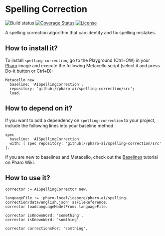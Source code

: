 # Spelling Correction

![Build status](https://github.com/pharo-ai/spelling-correction/workflows/CI/badge.svg)
[![Coverage Status](https://coveralls.io/repos/github/pharo-ai/spelling-correction/badge.svg?branch=master)](https://coveralls.io/github/pharo-ai/spelling-correction?branch=master)
[![License](https://img.shields.io/badge/license-MIT-blue.svg)](https://raw.githubusercontent.com/pharo-ai/spelling-correction/master/LICENSE)

A spelling correction algorithm that can identify and fix spelling mistakes.

## How to install it?

To install `spelling-correction`, go to the Playground (Ctrl+OW) in your [Pharo](https://pharo.org/) image and execute the following Metacello script (select it and press Do-it button or Ctrl+D):

```Smalltalk
Metacello new
  baseline: 'AISpellingCorrection';
  repository: 'github://pharo-ai/spelling-correction/src';
  load.
```

## How to depend on it?

If you want to add a dependency on `spelling-correction` to your project, include the following lines into your baseline method:

```Smalltalk
spec
  baseline: 'AISpellingCorrection'
  with: [ spec repository: 'github://pharo-ai/spelling-correction/src' ].
```

If you are new to baselines and Metacello, check out the [Baselines](https://github.com/pharo-open-documentation/pharo-wiki/blob/master/General/Baselines.md) tutorial on Pharo Wiki.

## How to use it?

```Smalltalk
corrector := AISpellingCorrector new.
```
```Smalltalk
languageFile := 'pharo-local/iceberg/pharo-ai/spelling-correction/data/english.json' asFileReference.
corrector loadLanguageModelFrom: languageFile.
```
```Smalltalk
corrector isKnownWord: 'something'.
corrector isKnownWord: 'somthing'.
```
```Smalltalk
corrector correctionsFor: 'somthing'.
```
